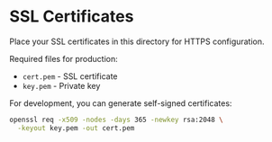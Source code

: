 # SSL Certificates

Place your SSL certificates in this directory for HTTPS configuration.

Required files for production:
- `cert.pem` - SSL certificate
- `key.pem` - Private key

For development, you can generate self-signed certificates:
```bash
openssl req -x509 -nodes -days 365 -newkey rsa:2048 \
  -keyout key.pem -out cert.pem
```
